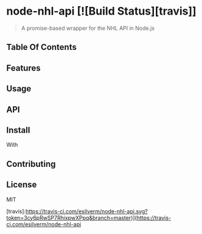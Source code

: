 # node-nhl-api [![Build Status][travis]]
> A promise-based wrapper for the NHL API in Node.js

## Table Of Contents

## Features

## Usage

## API

## Install
With

## Contributing

## License
MIT

[travis]:https://travis-ci.com/esilverm/node-nhl-api.svg?token=3cy6pRwSP7RhixpwXPpq&branch=master)](https://travis-ci.com/esilverm/node-nhl-api
